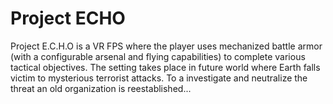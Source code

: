 # Project ECHO

Project E.C.H.O is a VR FPS where the player uses mechanized battle armor (with a configurable arsenal and flying capabilities) to complete various tactical objectives.
The setting takes place in future world where Earth falls victim to mysterious terrorist attacks. To a investigate and neutralize the threat an old organization is reestablished...
